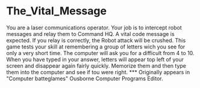# The_Vital_Message
You are a laser communications operator. Your job is to intercept robot messages and relay them to Command HQ. A vital code message is expected. If you relay is correctly, the Robot attack will be crushed.
This game tests your skill at remembering a group of letters wich you see for only a very short time. The computer will ask you for a difficult from 4 to 10. When you have typed in your answer, letters will appear top left of your screen and disappear again fairly quickly. Memorize them and then type them into the computer and see if tou were right.
*** Originally appears in "Computer batteglames" Ousborne Computer Programs Editor.
